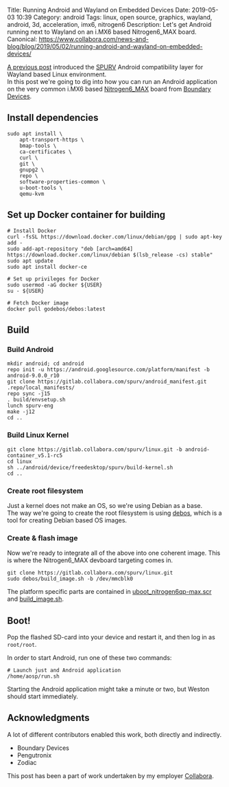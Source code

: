 Title:  Running Android and Wayland on Embedded Devices
Date: 2019-05-03 10:39
Category: android
Tags: linux, open source, graphics, wayland, android, 3d, acceleration, imx6, nitrogen6
Description: Let's get Android running next to Wayland on an i.MX6 based Nitrogen6_MAX board.
Canonical: https://www.collabora.com/news-and-blog/blog/2019/05/02/running-android-and-wayland-on-embedded-devices/


[A previous post](/running-android-next-to-wayland.html) introduced the [SPURV](https://gitlab.collabora.com/spurv/device_freedesktop/blob/master/spurv/)
Android compatibility layer for Wayland based Linux environment.  
In this post we're going to dig into how you can run an Android application
on the very common i.MX6 based [Nitrogen6_MAX](https://boundarydevices.com/product/nitrogen6max/)
board from [Boundary Devices](https://boundarydevices.com/).

## Install dependencies
    sudo apt install \
        apt-transport-https \
        bmap-tools \
        ca-certificates \
        curl \
        git \
        gnupg2 \
        repo \
        software-properties-common \
        u-boot-tools \
        qemu-kvm


## Set up Docker container for building
    
    # Install Docker
    curl -fsSL https://download.docker.com/linux/debian/gpg | sudo apt-key add -
    sudo add-apt-repository "deb [arch=amd64] https://download.docker.com/linux/debian $(lsb_release -cs) stable"
    sudo apt update
    sudo apt install docker-ce
    
    # Set up privileges for Docker
    sudo usermod -aG docker ${USER}
    su - ${USER}
    
    # Fetch Docker image
    docker pull godebos/debos:latest

## Build
### Build Android

    mkdir android; cd android
    repo init -u https://android.googlesource.com/platform/manifest -b android-9.0.0_r10
    git clone https://gitlab.collabora.com/spurv/android_manifest.git .repo/local_manifests/
    repo sync -j15
    . build/envsetup.sh
    lunch spurv-eng
    make -j12
    cd ..

### Build Linux Kernel

    git clone https://gitlab.collabora.com/spurv/linux.git -b android-container_v5.1-rc5
    cd linux
    sh ../android/device/freedesktop/spurv/build-kernel.sh
    cd ..

### Create root filesystem

Just a kernel does not make an OS, so we're using Debian as a base.  
The way we're going to create the root filesystem is using [debos](https://github.com/go-debos/debos),
which is a tool for creating Debian based OS images.


### Create & flash image

Now we're ready to integrate all of the above into one coherent image.
This is where the Nitrogen6_MAX devboard targeting comes in.  

    git clone https://gitlab.collabora.com/spurv/linux.git
    sudo debos/build_image.sh -b /dev/mmcblk0

The platform specific parts are contained in [uboot_nitrogen6qp-max.scr](https://gitlab.collabora.com/spurv/debos/blob/master/uboot_nitrogen6qp-max.scr)
and [build_image.sh](https://gitlab.collabora.com/spurv/debos/blob/master/build_image.sh).

## Boot!

Pop the flashed SD-card into your device and restart it, and then log in as
`root/root`.

In order to start Android, run one of these two commands:

    # Launch just and Android application
    /home/aosp/run.sh

Starting the Android application might take a minute or two, but Weston should
start immediately.

## Acknowledgments

A lot of different contributors enabled this work, both directly and indirectly.

   * Boundary Devices
   * Pengutronix
   * Zodiac


This post has been a part of work undertaken by my employer [Collabora](http://www.collabora.com).